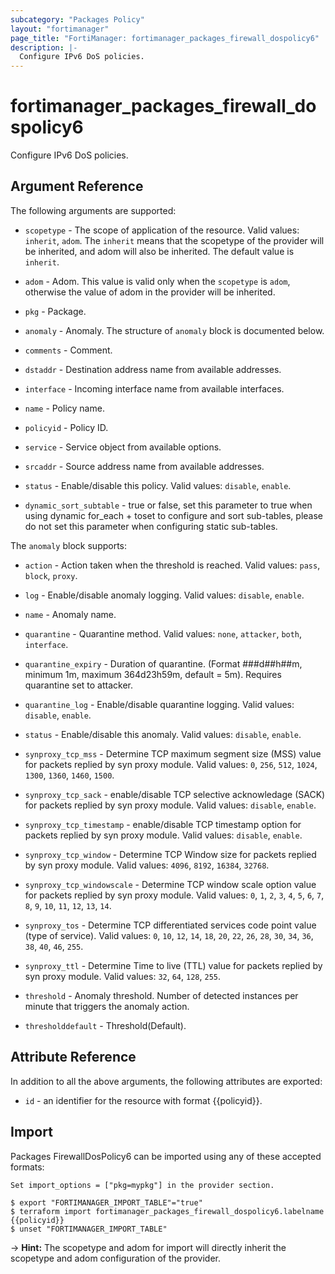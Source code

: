 ```yaml
---
subcategory: "Packages Policy"
layout: "fortimanager"
page_title: "FortiManager: fortimanager_packages_firewall_dospolicy6"
description: |-
  Configure IPv6 DoS policies.
---
```


# fortimanager_packages_firewall_dospolicy6
Configure IPv6 DoS policies.

## Argument Reference


The following arguments are supported:

* `scopetype` - The scope of application of the resource. Valid values: `inherit`, `adom`. The `inherit` means that the scopetype of the provider will be inherited, and adom will also be inherited. The default value is `inherit`.
* `adom` - Adom. This value is valid only when the `scopetype` is `adom`, otherwise the value of adom in the provider will be inherited.
* `pkg` - Package.

* `anomaly` - Anomaly. The structure of `anomaly` block is documented below.
* `comments` - Comment.
* `dstaddr` - Destination address name from available addresses.
* `interface` - Incoming interface name from available interfaces.
* `name` - Policy name.
* `policyid` - Policy ID.
* `service` - Service object from available options.
* `srcaddr` - Source address name from available addresses.
* `status` - Enable/disable this policy. Valid values: `disable`, `enable`.

* `dynamic_sort_subtable` - true or false, set this parameter to true when using dynamic for_each + toset to configure and sort sub-tables, please do not set this parameter when configuring static sub-tables.

The `anomaly` block supports:

* `action` - Action taken when the threshold is reached. Valid values: `pass`, `block`, `proxy`.

* `log` - Enable/disable anomaly logging. Valid values: `disable`, `enable`.

* `name` - Anomaly name.
* `quarantine` - Quarantine method. Valid values: `none`, `attacker`, `both`, `interface`.

* `quarantine_expiry` - Duration of quarantine. (Format ###d##h##m, minimum 1m, maximum 364d23h59m, default = 5m). Requires quarantine set to attacker.
* `quarantine_log` - Enable/disable quarantine logging. Valid values: `disable`, `enable`.

* `status` - Enable/disable this anomaly. Valid values: `disable`, `enable`.

* `synproxy_tcp_mss` - Determine TCP maximum segment size (MSS) value for packets replied by syn proxy module. Valid values: `0`, `256`, `512`, `1024`, `1300`, `1360`, `1460`, `1500`.

* `synproxy_tcp_sack` - enable/disable TCP selective acknowledage (SACK) for packets replied by syn proxy module. Valid values: `disable`, `enable`.

* `synproxy_tcp_timestamp` - enable/disable TCP timestamp option for packets replied by syn proxy module. Valid values: `disable`, `enable`.

* `synproxy_tcp_window` - Determine TCP Window size for packets replied by syn proxy module. Valid values: `4096`, `8192`, `16384`, `32768`.

* `synproxy_tcp_windowscale` - Determine TCP window scale option value for packets replied by syn proxy module. Valid values: `0`, `1`, `2`, `3`, `4`, `5`, `6`, `7`, `8`, `9`, `10`, `11`, `12`, `13`, `14`.

* `synproxy_tos` - Determine TCP differentiated services code point value (type of service). Valid values: `0`, `10`, `12`, `14`, `18`, `20`, `22`, `26`, `28`, `30`, `34`, `36`, `38`, `40`, `46`, `255`.

* `synproxy_ttl` - Determine Time to live (TTL) value for packets replied by syn proxy module. Valid values: `32`, `64`, `128`, `255`.

* `threshold` - Anomaly threshold. Number of detected instances per minute that triggers the anomaly action.
* `thresholddefault` - Threshold(Default).


## Attribute Reference

In addition to all the above arguments, the following attributes are exported:
* `id` - an identifier for the resource with format {{policyid}}.

## Import

Packages FirewallDosPolicy6 can be imported using any of these accepted formats:
```
Set import_options = ["pkg=mypkg"] in the provider section.

$ export "FORTIMANAGER_IMPORT_TABLE"="true"
$ terraform import fortimanager_packages_firewall_dospolicy6.labelname {{policyid}}
$ unset "FORTIMANAGER_IMPORT_TABLE"
```
-> **Hint:** The scopetype and adom for import will directly inherit the scopetype and adom configuration of the provider.
